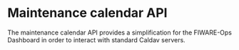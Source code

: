 # Maintenance calendar API

The maintenance calendar API provides a simplification for the FIWARE-Ops
Dashboard in order to interact with standard Caldav servers.
